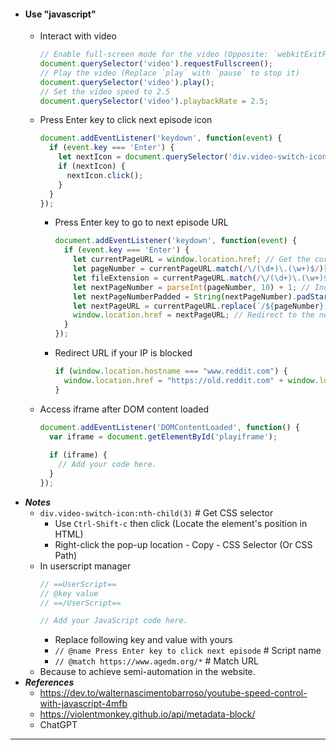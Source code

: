 - #### Use "javascript"
    - Interact with video
      ```javascript
      // Enable full-screen mode for the video (Opposite: `webkitExitFullscreen`)
      document.querySelector('video').requestFullscreen();
      // Play the video (Replace `play` with `pause` to stop it)
      document.querySelector('video').play();
      // Set the video speed to 2.5
      document.querySelector('video').playbackRate = 2.5;
      ```
    - Press Enter key to click next episode icon
      ```javascript
      document.addEventListener('keydown', function(event) {
        if (event.key === 'Enter') {
          let nextIcon = document.querySelector('div.video-switch-icon:nth-child(3)');
          if (nextIcon) {
            nextIcon.click();
          }
        }
      });
      ```
        - Press Enter key to go to next episode URL
          ```javascript
          document.addEventListener('keydown', function(event) {
            if (event.key === 'Enter') {
              let currentPageURL = window.location.href; // Get the current page URL
              let pageNumber = currentPageURL.match(/\/(\d+)\.(\w+)$/)[1]; // Extract the page number from the URL
              let fileExtension = currentPageURL.match(/\/(\d+)\.(\w+)$/)[2]; // Extract the file extension from the URL
              let nextPageNumber = parseInt(pageNumber, 10) + 1; // Increment the page number
              let nextPageNumberPadded = String(nextPageNumber).padStart(pageNumber.length, '0'); // Zero-pad the next page number
              let nextPageURL = currentPageURL.replace(`/${pageNumber}.${fileExtension}`, `/${nextPageNumberPadded}.${fileExtension}`); // Construct the next URL
              window.location.href = nextPageURL; // Redirect to the next URL
            }
          });
          ```
        - Redirect URL if your IP is blocked
          ```javascript
          if (window.location.hostname === "www.reddit.com") {
            window.location.href = "https://old.reddit.com" + window.location.pathname + window.location.search;
          }
          ```
    - Access iframe after DOM content loaded
      ```javascript
      document.addEventListener('DOMContentLoaded', function() {
        var iframe = document.getElementById('playiframe');
    
        if (iframe) {
          // Add your code here.
        }
      });
      ```
- ***Notes***
    - `div.video-switch-icon:nth-child(3)` # Get CSS selector
        - Use `Ctrl-Shift-c` then click (Locate the element's position in HTML)
        - Right-click the pop-up location - Copy - CSS Selector (Or CSS Path)
    - In userscript manager
      ```javascript
      // ==UserScript==
      // @key value
      // ==/UserScript==
      
      // Add your JavaScript code here.
      ```
        - Replace following key and value with yours
        - `// @name Press Enter key to click next episode` # Script name
        - `// @match https://www.agedm.org/*` # Match URL
    - Because to achieve semi-automation in the website.
- ***References***
    - https://dev.to/walternascimentobarroso/youtube-speed-control-with-javascript-4mfb
    - https://violentmonkey.github.io/api/metadata-block/
    - ChatGPT
- ---
